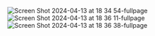 ![Screen Shot 2024-04-13 at 18 34 54-fullpage](https://github.com/cpp-johnny/streamlit-1/assets/119715263/ce8c4a92-fa9c-47f7-848f-0576f0b8487a)
![Screen Shot 2024-04-13 at 18 36 11-fullpage](https://github.com/cpp-johnny/streamlit-1/assets/119715263/50887104-306c-4099-8ec2-a0c4340881b5)
![Screen Shot 2024-04-13 at 18 36 38-fullpage](https://github.com/cpp-johnny/streamlit-1/assets/119715263/c969d8f2-9602-4b22-808b-7d569f60457d)
